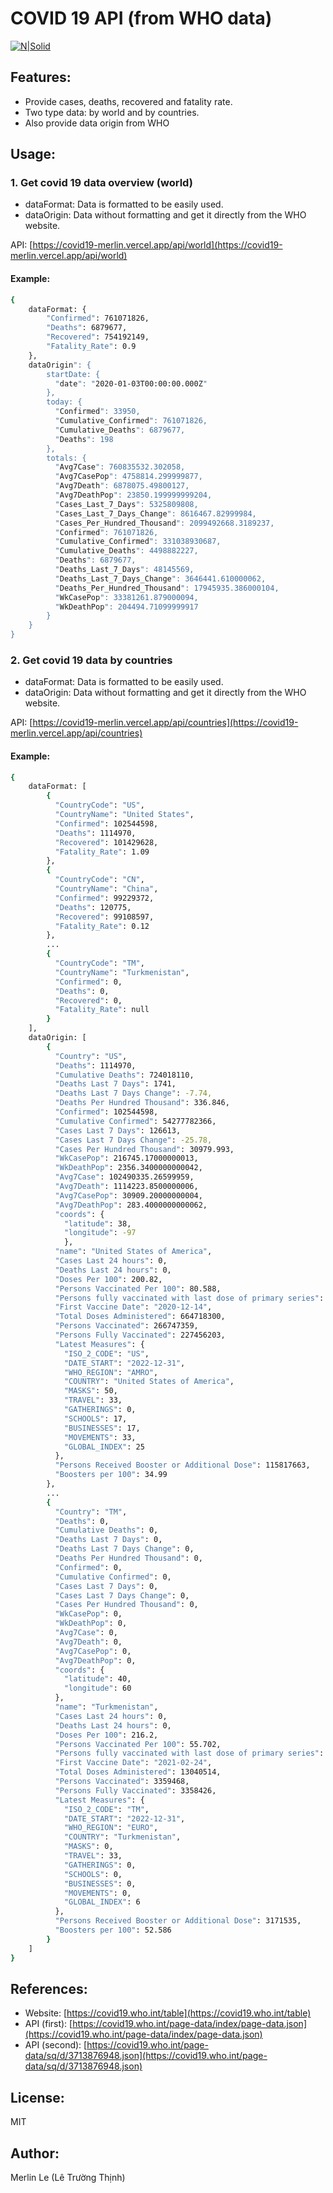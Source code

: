 # COVID 19 API (from WHO data) 

[![N|Solid](https://cldup.com/dTxpPi9lDf.thumb.png)](https://nodesource.com/products/nsolid)

## Features:

- Provide cases, deaths, recovered and fatality rate. 
- Two type data: by world and by countries.
- Also provide data origin from WHO

## Usage:
### 1. Get covid 19 data overview (world)
- dataFormat: Data is formatted to be easily used.
- dataOrigin: Data without formatting and get it directly from the WHO website.

API: [https://covid19-merlin.vercel.app/api/world](https://covid19-merlin.vercel.app/api/world)

#### Example:
```sh
{
    dataFormat: {
        "Confirmed": 761071826,
        "Deaths": 6879677,
        "Recovered": 754192149,
        "Fatality_Rate": 0.9
    },
    dataOrigin": {
        startDate: {
          "date": "2020-01-03T00:00:00.000Z"
        },
        today: {
          "Confirmed": 33950,
          "Cumulative_Confirmed": 761071826,
          "Cumulative_Deaths": 6879677,
          "Deaths": 198
        },
        totals: {
          "Avg7Case": 760835532.302058,
          "Avg7CasePop": 4758814.299999877,
          "Avg7Death": 6878075.49800127,
          "Avg7DeathPop": 23850.199999999204,
          "Cases_Last_7_Days": 5325809808,
          "Cases_Last_7_Days_Change": 8616467.82999984,
          "Cases_Per_Hundred_Thousand": 2099492668.3189237,
          "Confirmed": 761071826,
          "Cumulative_Confirmed": 331038930687,
          "Cumulative_Deaths": 4498882227,
          "Deaths": 6879677,
          "Deaths_Last_7_Days": 48145569,
          "Deaths_Last_7_Days_Change": 3646441.610000062,
          "Deaths_Per_Hundred_Thousand": 17945935.386000104,
          "WkCasePop": 33381261.879000094,
          "WkDeathPop": 204494.71099999917
        }
    }
}
```

### 2. Get covid 19 data by countries

- dataFormat: Data is formatted to be easily used.
- dataOrigin: Data without formatting and get it directly from the WHO website.

API:  [https://covid19-merlin.vercel.app/api/countries](https://covid19-merlin.vercel.app/api/countries)

#### Example:

```sh
{
    dataFormat: [
        {
          "CountryCode": "US",
          "CountryName": "United States",
          "Confirmed": 102544598,
          "Deaths": 1114970,
          "Recovered": 101429628,
          "Fatality_Rate": 1.09
        },
        {
          "CountryCode": "CN",
          "CountryName": "China",
          "Confirmed": 99229372,
          "Deaths": 120775,
          "Recovered": 99108597,
          "Fatality_Rate": 0.12
        },
        ...
        {
          "CountryCode": "TM",
          "CountryName": "Turkmenistan",
          "Confirmed": 0,
          "Deaths": 0,
          "Recovered": 0,
          "Fatality_Rate": null
        }
    ],
    dataOrigin: [
        {
          "Country": "US",
          "Deaths": 1114970,
          "Cumulative Deaths": 724018110,
          "Deaths Last 7 Days": 1741,
          "Deaths Last 7 Days Change": -7.74,
          "Deaths Per Hundred Thousand": 336.846,
          "Confirmed": 102544598,
          "Cumulative Confirmed": 54277782366,
          "Cases Last 7 Days": 126613,
          "Cases Last 7 Days Change": -25.78,
          "Cases Per Hundred Thousand": 30979.993,
          "WkCasePop": 216745.17000000013,
          "WkDeathPop": 2356.3400000000042,
          "Avg7Case": 102490335.26599959,
          "Avg7Death": 1114223.8500000006,
          "Avg7CasePop": 30909.20000000004,
          "Avg7DeathPop": 283.4000000000062,
          "coords": {
            "latitude": 38,
            "longitude": -97
            },
          "name": "United States of America",
          "Cases Last 24 hours": 0,
          "Deaths Last 24 hours": 0,
          "Doses Per 100": 200.82,
          "Persons Vaccinated Per 100": 80.588,
          "Persons fully vaccinated with last dose of primary series": 68.717,
          "First Vaccine Date": "2020-12-14",
          "Total Doses Administered": 664718300,
          "Persons Vaccinated": 266747359,
          "Persons Fully Vaccinated": 227456203,
          "Latest Measures": {
            "ISO_2_CODE": "US",
            "DATE_START": "2022-12-31",
            "WHO_REGION": "AMRO",
            "COUNTRY": "United States of America",
            "MASKS": 50,
            "TRAVEL": 33,
            "GATHERINGS": 0,
            "SCHOOLS": 17,
            "BUSINESSES": 17,
            "MOVEMENTS": 33,
            "GLOBAL_INDEX": 25
          },
          "Persons Received Booster or Additional Dose": 115817663,
          "Boosters per 100": 34.99
        },
        ...
        {
          "Country": "TM",
          "Deaths": 0,
          "Cumulative Deaths": 0,
          "Deaths Last 7 Days": 0,
          "Deaths Last 7 Days Change": 0,
          "Deaths Per Hundred Thousand": 0,
          "Confirmed": 0,
          "Cumulative Confirmed": 0,
          "Cases Last 7 Days": 0,
          "Cases Last 7 Days Change": 0,
          "Cases Per Hundred Thousand": 0,
          "WkCasePop": 0,
          "WkDeathPop": 0,
          "Avg7Case": 0,
          "Avg7Death": 0,
          "Avg7CasePop": 0,
          "Avg7DeathPop": 0,
          "coords": {
            "latitude": 40,
            "longitude": 60
          },
          "name": "Turkmenistan",
          "Cases Last 24 hours": 0,
          "Deaths Last 24 hours": 0,
          "Doses Per 100": 216.2,
          "Persons Vaccinated Per 100": 55.702,
          "Persons fully vaccinated with last dose of primary series": 55.684,
          "First Vaccine Date": "2021-02-24",
          "Total Doses Administered": 13040514,
          "Persons Vaccinated": 3359468,
          "Persons Fully Vaccinated": 3358426,
          "Latest Measures": {
            "ISO_2_CODE": "TM",
            "DATE_START": "2022-12-31",
            "WHO_REGION": "EURO",
            "COUNTRY": "Turkmenistan",
            "MASKS": 0,
            "TRAVEL": 33,
            "GATHERINGS": 0,
            "SCHOOLS": 0,
            "BUSINESSES": 0,
            "MOVEMENTS": 0,
            "GLOBAL_INDEX": 6
          },
          "Persons Received Booster or Additional Dose": 3171535,
          "Boosters per 100": 52.586
        }
    ]
}
```

## References:

- Website: [https://covid19.who.int/table](https://covid19.who.int/table)
- API (first): [https://covid19.who.int/page-data/index/page-data.json](https://covid19.who.int/page-data/index/page-data.json)
- API (second): [https://covid19.who.int/page-data/sq/d/3713876948.json](https://covid19.who.int/page-data/sq/d/3713876948.json)

## License:
MIT

## Author:

Merlin Le (Lê Trường Thịnh)

 

   
